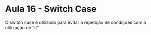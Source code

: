 # Aula 16 - Switch Case

O switch case é utilizado para evitar a repetição de condições com a utilização de "if"
